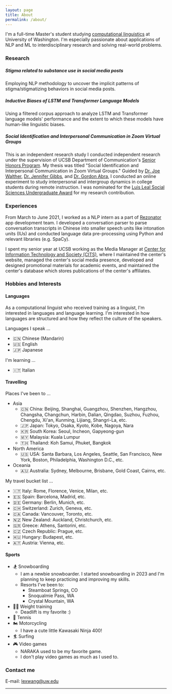 ```yaml
---
layout: page
title: About
permalink: /about/
---
```


I'm a full-time Master's student studying [computational linguistics](https://www.compling.uw.edu/) at University of Washington. I'm especially passionate about applications of NLP and ML to interdisciplinary research and solving real-world problems.

### Research

##### Stigma related to substance use in social media posts

Employing NLP methodology to uncover the implicit patterns of stigma/stigmatizing behaviors in social media posts.

##### Inductive Biases of LSTM and Transformer Language Models

Using a filtered corpus approach to analyze LSTM and Transformer language models' performance and the extent to which these models have human-like linguistic biases.

##### Social Identification and Interpersonal Communication in Zoom Virtual Groups

This is an independent research study I conducted independent research under the supervision of UCSB Department of Communication's [Senior Honors Program](https://www.comm.ucsb.edu/undergrad/senior-honors). My thesis was titled "Social Identification and Interpersonal Communication in Zoom Virtual Groups." Guided by [Dr. Joe Walther](https://www.comm.ucsb.edu/people/joe-walther), [Dr. Jennifer Gibbs](https://www.comm.ucsb.edu/people/jennifer-gibbs), and [Dr. Gordon Abra](https://www.comm.ucsb.edu/people/gordon-abra), I conducted an online experiment to study interpersonal and intergroup dynamics in college students during remote instruction. I was nominated for the [Luis Leal Social Sciences Undergraduate Award](https://www.news.ucsb.edu/topics/luis-leal-award) for my research contribution.

### Experiences
From March to June 2021, I worked as a NLP intern as a part of [Rezonator](https://rezonator.com/) app development team. I developed a conversation parser to parse conversation transcripts in Chinese into smaller speech units like intonation units (IUs) and conducted language data pre-processing using Python and relevant libraries (e.g. SpaCy).

I spent my senior year at UCSB working as the Media Manager at [Center for Information Technology and Society (CITS)](https://cits.ucsb.edu/), where I maintained the center's website, managed the center's social media presence, developed and designed promotional materials for academic events, and maintained the center's database which stores publications of the center's affiliates. 

### Hobbies and Interests
#### Languages

As a computational linguist who received training as a linguist, I'm interested in languages and language learning. 
I'm interested in how languages are structured and how they reflect the culture of the speakers.

Languages I speak ...
* 🇨🇳 Chinese (Mandarin)
* 🇺🇸 English
* 🇯🇵 Japanese

I'm learning ...
* 🇮🇹 Italian

#### Travelling

Places I've been to ...
* Asia
  * 🇨🇳 China: Beijing, Shanghai, Guangzhou, Shenzhen, Hangzhou, Changsha, Changchun, Harbin, Dalian, Qingdao, Suzhou, Fuzhou, Chengdu, Xi'an, Kunming, Lijiang, Shangri-La, etc.
  * 🇯🇵 Japan: Tokyo, Osaka, Kyoto, Kobe, Nagoya, Nara
  * 🇰🇷 South Korea: Seoul, Incheon, Gapyeong-gun
  * 🇲🇾 Malaysia: Kuala Lumpur
  * 🇹🇭 Thailand: Koh Samui, Phuket, Bangkok
* North America
  * 🇺🇸 USA: Santa Barbara, Los Angeles, Seattle, San Francisco, New York, Boston, Philadelphia, Washington D.C., etc.
* Oceania
  * 🇦🇺 Australia: Sydney, Melbourne, Brisbane, Gold Coast, Cairns, etc.

My travel bucket list ...
* 🇮🇹 Italy: Rome, Florence, Venice, Milan, etc.
* 🇪🇸 Spain: Barcelona, Madrid, etc.
* 🇩🇪 Germany: Berlin, Munich, etc.
* 🇨🇭 Switzerland: Zurich, Geneva, etc.
* 🇨🇦 Canada: Vancouver, Toronto, etc.
* 🇳🇿 New Zealand: Auckland, Christchurch, etc.
* 🇬🇷 Greece: Athens, Santorini, etc.
* 🇨🇿 Czech Republic: Prague, etc.
* 🇭🇺 Hungary: Budapest, etc.
* 🇦🇹 Austria: Vienna, etc.

#### Sports

* 🏂 Snowboarding
  * I am a newbie snowboarder. I started snowboarding in 2023 and I'm planning to keep practicing and improving my skills.
  * Resorts I've been to:
    * Steamboat Springs, CO
    * Snoqualmie Pass, WA
    * Crystal Mountain, WA
* 🏋️‍♀️ Weight training
  * Deadlift is my favorite :)
* 🎾 Tennis
* 🏍 Motorcycling
  * I have a cute little Kawasaki Ninja 400!
* 🏄‍ Surfing
* 🎮 Video games
  * NARAKA used to be my favorite game.
  * I don't play video games as much as I used to.


### Contact me

E-mail: [lexwang@uw.edu](lexwang@uw.edu)


***